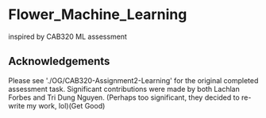 # Flower_Machine_Learning
inspired by CAB320 ML assessment

## Acknowledgements

Please see './OG/CAB320-Assignment2-Learning' for the original completed assessment task.
Significant contributions were made by both Lachlan Forbes and Tri Dung Nguyen. (Perhaps too significant, they decided to re-write my work, lol)(Get Good)